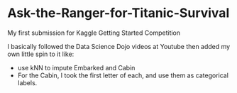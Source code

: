 # Ask-the-Ranger-for-Titanic-Survival
My first submission for Kaggle Getting Started Competition

I basically followed the Data Science Dojo videos at Youtube then added my own little spin to it like:
- use kNN to impute Embarked and Cabin
- For the Cabin, I took the first letter of each, and use them as categorical labels.
